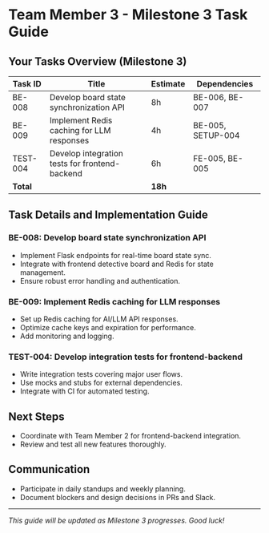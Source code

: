 # Team Member 3 - Milestone 3 Task Guide

## Your Tasks Overview (Milestone 3)

| Task ID | Title | Estimate | Dependencies |
|---------|-------|----------|-------------|
| BE-008 | Develop board state synchronization API | 8h | BE-006, BE-007 |
| BE-009 | Implement Redis caching for LLM responses | 4h | BE-005, SETUP-004 |
| TEST-004 | Develop integration tests for frontend-backend | 6h | FE-005, BE-005 |
| **Total** | | **18h** | |

## Task Details and Implementation Guide

### BE-008: Develop board state synchronization API
- Implement Flask endpoints for real-time board state sync.
- Integrate with frontend detective board and Redis for state management.
- Ensure robust error handling and authentication.

### BE-009: Implement Redis caching for LLM responses
- Set up Redis caching for AI/LLM API responses.
- Optimize cache keys and expiration for performance.
- Add monitoring and logging.

### TEST-004: Develop integration tests for frontend-backend
- Write integration tests covering major user flows.
- Use mocks and stubs for external dependencies.
- Integrate with CI for automated testing.

## Next Steps
- Coordinate with Team Member 2 for frontend-backend integration.
- Review and test all new features thoroughly.

## Communication
- Participate in daily standups and weekly planning.
- Document blockers and design decisions in PRs and Slack.

---

*This guide will be updated as Milestone 3 progresses. Good luck!*